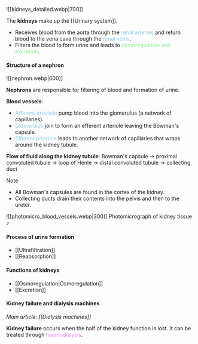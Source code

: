 ![[kidneys_detailed.webp|700]]

The **kidneys** make up the [[Urinary system]].
- Receives blood from the aorta through the <span style="color: skyblue">renal arteries</span> and return blood to the vena cava through the <span style="color: skyblue">renal veins</span>.
- Filters the blood to form urine and leads to <span style="color: lightgreen">osmoregulation and excretion</span>.

#### Structure of a nephron
![[nephron.webp|600]]

**Nephrons** are responsible for filtering of blood and formation of urine.

**Blood vessels**:
- <span style="color: skyblue">Afferent arteriole</span> pump blood into the glomerulus (a network of capillaries).
- <span style="color: skyblue">Glomerulus</span> join to form an efferent arteriole leaving the Bowman's capsule.
- <span style="color: skyblue">Efferent arteriole</span> leads to another network of capillaries that wraps around the kidney tubule.

**Flow of fluid along the kidney tubule**:
Bowman's capsule → proximal convoluted tubule → loop of Henle → distal convoluted tubule → collecting duct

> [!note]
> - All Bowman's capsules are found in the cortex of the kidney.
> - Collecting ducts drain their contents into the pelvis and then to the ureter.

![[photomicro_blood_vessels.webp|300]]
Photomicrograph of kidney tissue ⤴️

#### Process of urine formation
- [[Ultrafiltration]]
- [[Reabsorption]]

#### Functions of kidneys
- [[Osmoregulation|Osmoregulation]]
- [[Excretion]]

#### Kidney failure and dialysis machines
*Main article: [[Dialysis machines]]*

**Kidney failure** occurs when the half of the kidney function is lost. It can be treated through <span style="color: violet">haemodialysis</span>.